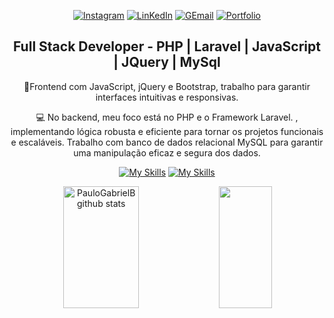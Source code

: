 <div align="center"> 

  [![Instagram](https://img.shields.io/badge/Instagram-E4405F?style=for-the-badge&logo=instagram&logoColor=white)](https://www.instagram.com/_davijulio/)
[![LinKedIn](https://img.shields.io/badge/LinkedIn-0077B5?style=for-the-badge&logo=linkedin&logoColor=white)](https://www.linkedin.com/in/davi-j%C3%BAlio-801801240/)
[![GEmail](https://img.shields.io/badge/Gmail-D14836?style=for-the-badge&logo=gmail&logoColor=white)](https://mail.google.com/mail/u/0/#inbox?compose=new)
[![Portfolio](https://img.shields.io/badge/Portfolio-%23000000.svg?style=for-the-badge&logo=firefox&logoColor=#FF7139)](https://portfolio-davi.netlify.app/)

</div>

<div  align="center">
  <h2>Full Stack Developer - PHP | Laravel | JavaScript | JQuery | MySql</h2> 
</div>

<div align="center">
<p> 
  🚀Frontend com JavaScript, jQuery e Bootstrap, trabalho para garantir interfaces intuitivas e responsivas.
  
💻 No backend, meu foco está no PHP e o Framework Laravel. , implementando lógica robusta e eficiente para tornar os projetos funcionais e escaláveis. Trabalho com banco de dados relacional MySQL para garantir uma manipulação eficaz e segura dos dados.
  </p>
</div>

<div  align="center" display="inline-block">
  
[![My Skills](https://skillicons.dev/icons?i=php,laravel,javascript,jquery,mysql)](https://skillicons.dev)
[![My Skills](https://skillicons.dev/icons?i=html,css,bootstrap,vscode,git&theme=light)](https://skillicons.dev)

</div>



<div align="center">  
  <img width="49%" height="195px" src="https://github-readme-stats.vercel.app/api?username=Davi-Julio&show_icons=true&count_private=true&hide_border=true&title_color=BD93F9&icon_color=FFD700&text_color=F8F8FF&bg_color=0d1117" alt="PauloGabrielB github stats" /> 
  <img width="41%" height="195px" src="https://github-readme-stats.vercel.app/api/top-langs/?username=Davi-Julio&layout=compact&hide_border=true&title_color=BD93F9&text_color=F8F8FF&bg_color=0d1117" />
</div>











